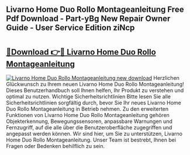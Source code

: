 ## Livarno Home Duo Rollo Montageanleitung Free Pdf Download - Part-yBg New Repair Owner Guide - User Service Edition ziNcp

# <h2><a href="http://df7lgab.blite.top/?on=Livarno+Home+Duo+Rollo+Montageanleitung">🔗Download 👉🔴 Livarno Home Duo Rollo Montageanleitung</a></h2>

[![Livarno Home Duo Rollo Montageanleitung new download](https://i.imgur.com/lujVjoI.png)](http://df7lgab.blite.top/?on=Livarno+Home+Duo+Rollo+Montageanleitung)
Herzlichen Glückwunsch zu Ihrem neuen Livarno Home Duo Rollo Montageanleitung! Dieses Benutzerhandbuch soll Ihnen helfen, Ihr Produkt zu verstehen und optimal zu nutzen. Wichtige Sicherheitsrichtlinien Bitte lesen Sie alle Sicherheitsrichtlinien sorgfältig durch, bevor Sie Ihr neues Livarno Home Duo Rollo Montageanleitung in Betrieb nehmen. Zu den erweiterten Funktionen von Livarno Home Duo Rollo Montageanleitung gehören Objekterkennung, Bewegungssensoren, anpassbare Warnungen und Fernzugriff, auf die alle über die Benutzeroberfläche zugegriffen und angepasst werden können. Wir sind hier, um Sie zu unterstützen, Livarno Home Duo Rollo Montageanleitung. Unser Team ist bestrebt, Ihnen bei Fragen oder Bedenken behilflich zu sein.
